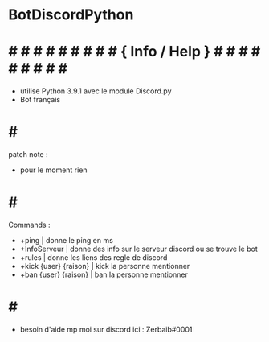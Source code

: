 # BotDiscordPython

# # # # # # # # # # { Info / Help } # # # # # # # # # #
- utilise Python 3.9.1 avec le module Discord.py
- Bot français
# # #
patch note :
- pour le moment rien
# # #
Commands :
- +ping | donne le ping en ms
- +InfoServeur | donne des info sur le serveur discord ou se trouve le bot
- +rules | donne les liens des regle de discord
- +kick {user} {raison} | kick la personne mentionner
- +ban {user} {raison} | ban la personne mentionner
# # #
- besoin d'aide mp moi sur discord ici : Zerbaib#0001
